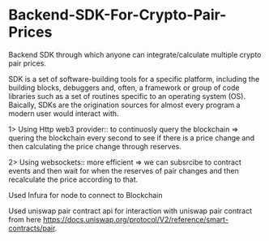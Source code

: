 # Backend-SDK-For-Crypto-Pair-Prices
Backend SDK through which anyone can integrate/calculate multiple crypto pair prices.

SDK is a set of software-building tools for a specific platform, including the building blocks, debuggers and, often, a framework or group of code libraries such as a set of routines specific to an operating system (OS).
Baically, SDKs are the origination sources for almost every program a modern user would interact with.


1> Using Http web3 provider:: to continuosly query the blockchain
=> quering the blockchain every second to see if there is a price change and then calculating the price change through reserves.

2> Using websockets:: more efficient
=> we can subsrcibe to contract events and then wait for when the reserves of pair changes and then recalculate the price according to that.

Used Infura for node to connect to Blockchain

Used uniswap pair contract api for interaction with uniswap pair contract from here https://docs.uniswap.org/protocol/V2/reference/smart-contracts/pair.

